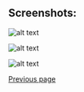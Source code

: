 ## Screenshots:

![alt text](https://github.com/Nelson-numerical-software/nelson-website/raw/master/images/Nelson-arm32.png "Nelson on Linux ARM 32 bits")

![alt text](https://github.com/Nelson-numerical-software/nelson-website/raw/master/images/Nelson-macos.png "Nelson on MacOs")

![alt text](https://github.com/Nelson-numerical-software/nelson-website/raw/master/images/Nelson-windows.png "Nelson on Windows 32 or 64 bits")


[Previous page](README.md)